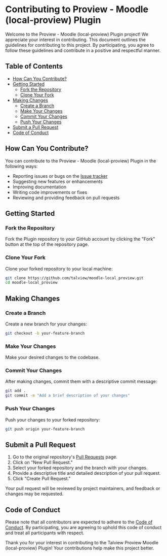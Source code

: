 # Contributing to Proview - Moodle (local-proview) Plugin

Welcome to the Proview - Moodle (local-proview) Plugin project! We appreciate your interest in contributing.
This document
outlines the guidelines for contributing to this project. By participating, you agree to follow these guidelines and
contribute in a positive and respectful manner.

## Table of Contents

- [How Can You Contribute?](#how-can-you-contribute)
- [Getting Started](#getting-started)
    - [Fork the Repository](#fork-the-repository)
    - [Clone Your Fork](#clone-your-fork)
- [Making Changes](#making-changes)
    - [Create a Branch](#create-a-branch)
    - [Make Your Changes](#make-your-changes)
    - [Commit Your Changes](#commit-your-changes)
    - [Push Your Changes](#push-your-changes)
- [Submit a Pull Request](#submit-a-pull-request)
- [Code of Conduct](#code-of-conduct)

## How Can You Contribute?

You can contribute to the Proview - Moodle (local-proview) Plugin in the following ways:

- Reporting issues or bugs on the [Issue tracker](https://github.com/talview/moodle-local_proview/issues)
- Suggesting new features or enhancements
- Improving documentation
- Writing code improvements or fixes
- Reviewing and providing feedback on pull requests

## Getting Started

### Fork the Repository

Fork the Plugin repository to your GitHub account by clicking the "Fork" button at the top of the
repository page.

### Clone Your Fork

Clone your forked repository to your local machine:

```sh
git clone https://github.com/talview/moodle-local_proview.git
cd moodle-local_proview
```

## Making Changes

### Create a Branch

Create a new branch for your changes:

```sh
git checkout -b your-feature-branch
```

### Make Your Changes

Make your desired changes to the codebase.

### Commit Your Changes

After making changes, commit them with a descriptive commit message:

```sh
git add .
git commit -m "Add a brief description of your changes"
```

### Push Your Changes

Push your changes to your forked repository:

```sh
git push origin your-feature-branch
```

## Submit a Pull Request

1. Go to the original repository's [Pull Requests](https://github.com/talview/moodle-local_proview/pulls) page.
2. Click on "New Pull Request."
3. Select your forked repository and the branch with your changes.
4. Provide a descriptive title and detailed description of your pull request.
5. Click "Create Pull Request."

Your pull request will be reviewed by project maintainers, and feedback or changes may be requested.

## Code of Conduct

Please note that all contributors are expected to adhere to the [Code of Conduct](CODE_OF_CONDUCT.md). By participating,
you are agreeing to
uphold this code of conduct and treat all participants with respect.

Thank you for your interest in contributing to the Talview Proview Moodle (local-proview) Plugin! Your contributions help make this
project better.
